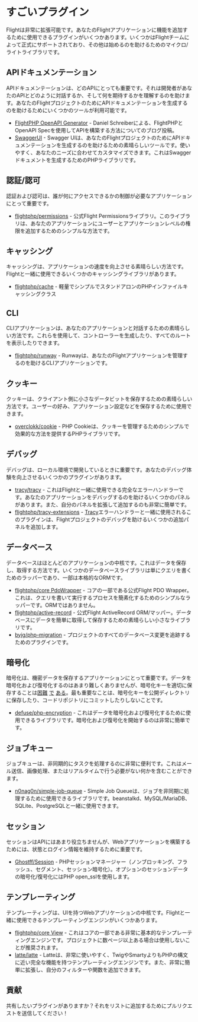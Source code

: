 # すごいプラグイン

Flightは非常に拡張可能です。あなたのFlightアプリケーションに機能を追加するために使用できるプラグインがいくつかあります。いくつかはFlightチームによって正式にサポートされており、その他は始めるのを助けるためのマイクロ/ライトライブラリです。

## APIドキュメンテーション

APIドキュメンテーションは、どのAPIにとっても重要です。それは開発者があなたのAPIとどのように対話するか、そして何を期待するかを理解するのを助けます。あなたのFlightプロジェクトのためにAPIドキュメンテーションを生成するのを助けるためにいくつかのツールが利用可能です。

- [FlightPHP OpenAPI Generator](https://dev.to/danielsc/define-generate-and-implement-an-api-first-approach-with-openapi-generator-and-flightphp-1fb3) - Daniel Schreiberによる、FlightPHPとOpenAPI Specを使用してAPIを構築する方法についてのブログ投稿。
- [SwaggerUI](https://github.com/zircote/swagger-php) - Swagger UIは、あなたのFlightプロジェクトのためにAPIドキュメンテーションを生成するのを助けるための素晴らしいツールです。使いやすく、あなたのニーズに合わせてカスタマイズできます。これはSwaggerドキュメントを生成するためのPHPライブラリです。

## 認証/認可

認証および認可は、誰が何にアクセスできるかの制御が必要なアプリケーションにとって重要です。

- [flightphp/permissions](/awesome-plugins/permissions) - 公式Flight Permissionsライブラリ。このライブラリは、あなたのアプリケーションにユーザーとアプリケーションレベルの権限を追加するためのシンプルな方法です。

## キャッシング

キャッシングは、アプリケーションの速度を向上させる素晴らしい方法です。Flightと一緒に使用できるいくつかのキャッシングライブラリがあります。

- [flightphp/cache](/awesome-plugins/php-file-cache) - 軽量でシンプルでスタンドアロンのPHPインファイルキャッシングクラス

## CLI

CLIアプリケーションは、あなたのアプリケーションと対話するための素晴らしい方法です。これらを使用して、コントローラーを生成したり、すべてのルートを表示したりできます。

- [flightphp/runway](/awesome-plugins/runway) - Runwayは、あなたのFlightアプリケーションを管理するのを助けるCLIアプリケーションです。

## クッキー

クッキーは、クライアント側に小さなデータビットを保存するための素晴らしい方法です。ユーザーの好み、アプリケーション設定などを保存するために使用できます。

- [overclokk/cookie](/awesome-plugins/php-cookie) - PHP Cookieは、クッキーを管理するためのシンプルで効果的な方法を提供するPHPライブラリです。

## デバッグ

デバッグは、ローカル環境で開発しているときに重要です。あなたのデバッグ体験を向上させるいくつかのプラグインがあります。

- [tracy/tracy](/awesome-plugins/tracy) - これはFlightと一緒に使用できる完全なエラーハンドラーです。あなたのアプリケーションをデバッグするのを助けるいくつかのパネルがあります。また、自分のパネルを拡張して追加するのも非常に簡単です。
- [flightphp/tracy-extensions](/awesome-plugins/tracy-extensions) - [Tracy](/awesome-plugins/tracy)エラーハンドラーと一緒に使用されるこのプラグインは、Flightプロジェクトのデバッグを助けるいくつかの追加パネルを追加します。

## データベース

データベースはほとんどのアプリケーションの中核です。これはデータを保存し、取得する方法です。いくつかのデータベースライブラリは単にクエリを書くためのラッパーであり、一部は本格的なORMです。

- [flightphp/core PdoWrapper](/awesome-plugins/pdo-wrapper) - コアの一部である公式Flight PDO Wrapper。これは、クエリを書いて実行するプロセスを簡素化するためのシンプルなラッパーです。ORMではありません。
- [flightphp/active-record](/awesome-plugins/active-record) - 公式Flight ActiveRecord ORM/マッパー。データベースにデータを簡単に取得して保存するための素晴らしい小さなライブラリです。
- [byjg/php-migration](/awesome-plugins/migrations) - プロジェクトのすべてのデータベース変更を追跡するためのプラグインです。

## 暗号化

暗号化は、機密データを保存するアプリケーションにとって重要です。データを暗号化および復号化するのはあまり難しくありませんが、暗号化キーを適切に保存することは[困難](https://stackoverflow.com/questions/6767839/where-should-i-store-an-encryption-key-for-php#:~:text=Write%20a%20php%20config%20file%20and%20store%20it,folder%20is%20not%20accessible%20to%20the%20end%20user.) [で](https://www.reddit.com/r/PHP/comments/luqsn/the_encryption_key_where_do_you_store_it/) [ある](https://security.stackexchange.com/questions/48047/location-to-store-an-encryption-key)。最も重要なことは、暗号化キーを公開ディレクトリに保存したり、コードリポジトリにコミットしたりしないことです。

- [defuse/php-encryption](/awesome-plugins/php-encryption) - これはデータを暗号化および復号化するために使用できるライブラリです。暗号化および復号化を開始するのは非常に簡単です。

## ジョブキュー

ジョブキューは、非同期的にタスクを処理するのに非常に便利です。これはメール送信、画像処理、またはリアルタイムで行う必要がない何かを含むことができます。

- [n0nag0n/simple-job-queue](/awesome-plugins/simple-job-queue) - Simple Job Queueは、ジョブを非同期に処理するために使用できるライブラリです。beanstalkd、MySQL/MariaDB、SQLite、PostgreSQLと一緒に使用できます。

## セッション

セッションはAPIにはあまり役立ちませんが、Webアプリケーションを構築するためには、状態とログイン情報を維持するために重要です。

- [Ghostff/Session](/awesome-plugins/session) - PHPセッションマネージャー（ノンブロッキング、フラッシュ、セグメント、セッション暗号化）。オプションのセッションデータの暗号化/復号化にはPHP open_sslを使用します。

## テンプレーティング

テンプレーティングは、UIを持つWebアプリケーションの中核です。Flightと一緒に使用できるテンプレーティングエンジンがいくつかあります。

- [flightphp/core View](/learn#views) - これはコアの一部である非常に基本的なテンプレーティングエンジンです。プロジェクトに数ページ以上ある場合は使用しないことが推奨されます。
- [latte/latte](/awesome-plugins/latte) - Latteは、非常に使いやすく、TwigやSmartyよりもPHPの構文に近い完全な機能を持つテンプレーティングエンジンです。また、非常に簡単に拡張し、自分のフィルターや関数を追加できます。

## 貢献

共有したいプラグインがありますか？それをリストに追加するためにプルリクエストを送信してください！